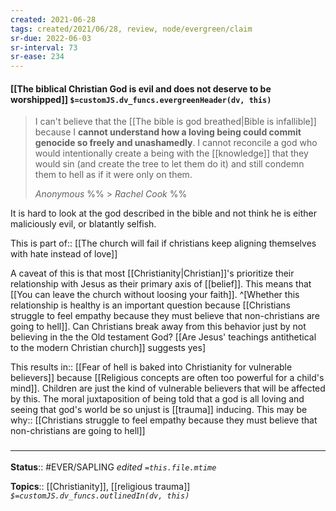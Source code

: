 ```yaml
---
created: 2021-06-28
tags: created/2021/06/28, review, node/evergreen/claim
sr-due: 2022-06-03
sr-interval: 73
sr-ease: 234
---
```


#### [[The biblical Christian God is evil and does not deserve to be worshipped]] `$=customJS.dv_funcs.evergreenHeader(dv, this)`

> I can't believe that the [[The bible is god breathed|Bible is infallible]] because I **cannot understand how a loving being could commit genocide so freely and unashamedly**. I cannot reconcile a god who would intentionally create a being with the [[knowledge]] that they would sin (and create the tree to let them do it) and still condemn them to hell as if it were only on them.
> 
> <cite>*Anonymous*</cite>
%% > <cite>Rachel Cook</cite> %%

It is hard to look at the god described in the bible and not think he is either maliciously evil, or blatantly selfish.

This is 
part of:: [[The church will fail if christians keep aligning themselves with hate instead of love]]

A caveat of this is that most [[Christianity|Christian]]'s prioritize their relationship with Jesus as their primary axis of [[belief]]. This means that [[You can leave the church without loosing your faith]]. 
^[Whether this relationship is healthy is an important question because [[Christians struggle to feel empathy because they must believe that non-christians are going to hell]]. Can Christians break away from this behavior just by not believing in the the Old testament God? [[Are Jesus' teachings antithetical to the modern Christian church]] suggests yes]

This 
results in:: [[Fear of hell is baked into Christianity for vulnerable believers]]
because [[Religious concepts are often too powerful for a child's mind]].
Children are just the kind of vulnerable believers that will be affected by this.
The moral juxtaposition of being told that a god is all loving and seeing that god's world be so unjust is [[trauma]] inducing. 
This may be
why:: [[Christians struggle to feel empathy because they must believe that non-christians are going to hell]]

### <hr class="footnote"/>

**Status**:: #EVER/SAPLING 
*edited `=this.file.mtime`*

**Topics**:: [[Christianity]], [[religious trauma]]
*`$=customJS.dv_funcs.outlinedIn(dv, this)`*
